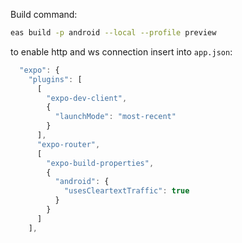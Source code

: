 Build command:

```bash
eas build -p android --local --profile preview
```

to enable http and ws connection insert into `app.json`:

```ts
  "expo": {
    "plugins": [
      [
        "expo-dev-client",
        {
          "launchMode": "most-recent"
        }
      ],
      "expo-router",
      [
        "expo-build-properties",
        {
          "android": {
            "usesCleartextTraffic": true
          }
        }
      ]
    ],
```